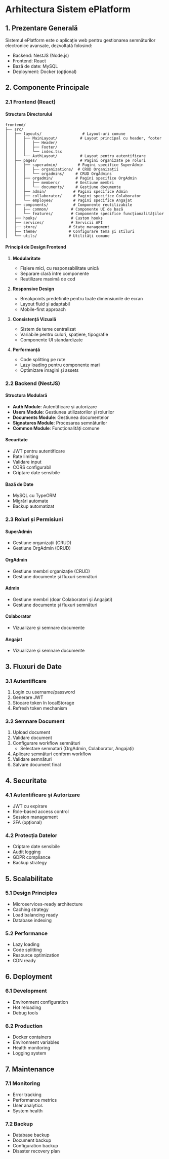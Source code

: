 # Arhitectura Sistem ePlatform

## 1. Prezentare Generală

Sistemul ePlatform este o aplicație web pentru gestionarea semnăturilor electronice avansate, dezvoltată folosind:
- Backend: NestJS (Node.js)
- Frontend: React
- Bază de date: MySQL
- Deployment: Docker (opțional)

## 2. Componente Principale

### 2.1 Frontend (React)

#### Structura Directorului
```
frontend/
├── src/
│   ├── layouts/                  # Layout-uri comune
│   │   ├── MainLayout/          # Layout principal cu header, footer
│   │   │   ├── Header/
│   │   │   ├── Footer/
│   │   │   └── index.tsx
│   │   └── AuthLayout/          # Layout pentru autentificare
│   ├── pages/                   # Pagini organizate pe roluri
│   │   ├── superadmin/         # Pagini specifice SuperAdmin
│   │   │   ├── organizations/  # CRUD Organizații
│   │   │   └── orgadmins/     # CRUD OrgAdmins
│   │   ├── orgadmin/          # Pagini specifice OrgAdmin
│   │   │   ├── members/       # Gestiune membri
│   │   │   └── documents/     # Gestiune documente
│   │   ├── admin/            # Pagini specifice Admin
│   │   ├── collaborator/     # Pagini specifice Colaborator
│   │   └── employee/         # Pagini specifice Angajat
│   ├── components/           # Componente reutilizabile
│   │   ├── common/          # Componente UI de bază
│   │   └── features/        # Componente specifice funcționalităților
│   ├── hooks/               # Custom hooks
│   ├── services/            # Servicii API
│   ├── store/              # State management
│   ├── theme/              # Configurare tema și stiluri
│   └── utils/              # Utilități comune
```

#### Principii de Design Frontend
1. **Modularitate**
   - Fișiere mici, cu responsabilitate unică
   - Separare clară între componente
   - Reutilizare maximă de cod

2. **Responsive Design**
   - Breakpoints predefinite pentru toate dimensiunile de ecran
   - Layout fluid și adaptabil
   - Mobile-first approach

3. **Consistență Vizuală**
   - Sistem de teme centralizat
   - Variabile pentru culori, spațiere, tipografie
   - Componente UI standardizate

4. **Performanță**
   - Code splitting pe rute
   - Lazy loading pentru componente mari
   - Optimizare imagini și assets

### 2.2 Backend (NestJS)

#### Structura Modulară
- **Auth Module**: Autentificare și autorizare
- **Users Module**: Gestiunea utilizatorilor și rolurilor
- **Documents Module**: Gestiunea documentelor
- **Signatures Module**: Procesarea semnăturilor
- **Common Module**: Funcționalități comune

#### Securitate
- JWT pentru autentificare
- Rate limiting
- Validare input
- CORS configurabil
- Criptare date sensibile

#### Bază de Date
- MySQL cu TypeORM
- Migrări automate
- Backup automatizat

### 2.3 Roluri și Permisiuni

#### SuperAdmin
- Gestiune organizații (CRUD)
- Gestiune OrgAdmin (CRUD)

#### OrgAdmin
- Gestiune membri organizație (CRUD)
- Gestiune documente și fluxuri semnături

#### Admin
- Gestiune membri (doar Colaboratori și Angajați)
- Gestiune documente și fluxuri semnături

#### Colaborator
- Vizualizare și semnare documente

#### Angajat
- Vizualizare și semnare documente

## 3. Fluxuri de Date

### 3.1 Autentificare
1. Login cu username/password
2. Generare JWT
3. Stocare token în localStorage
4. Refresh token mechanism

### 3.2 Semnare Document
1. Upload document
2. Validare document
3. Configurare workflow semnături
   - Selectare semnatari (OrgAdmin, Colaborator, Angajați)
4. Aplicare semnături conform workflow
5. Validare semnături
6. Salvare document final

## 4. Securitate

### 4.1 Autentificare și Autorizare
- JWT cu expirare
- Role-based access control
- Session management
- 2FA (opțional)

### 4.2 Protecția Datelor
- Criptare date sensibile
- Audit logging
- GDPR compliance
- Backup strategy

## 5. Scalabilitate

### 5.1 Design Principles
- Microservices-ready architecture
- Caching strategy
- Load balancing ready
- Database indexing

### 5.2 Performance
- Lazy loading
- Code splitting
- Resource optimization
- CDN ready

## 6. Deployment

### 6.1 Development
- Environment configuration
- Hot reloading
- Debug tools

### 6.2 Production
- Docker containers
- Environment variables
- Health monitoring
- Logging system

## 7. Maintenance

### 7.1 Monitoring
- Error tracking
- Performance metrics
- User analytics
- System health

### 7.2 Backup
- Database backup
- Document backup
- Configuration backup
- Disaster recovery plan 